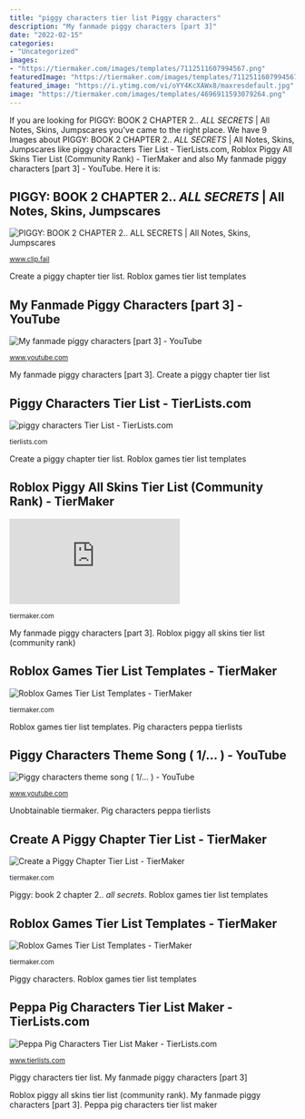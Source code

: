 ```yaml
---
title: "piggy characters tier list Piggy characters"
description: "My fanmade piggy characters [part 3]"
date: "2022-02-15"
categories:
- "Uncategorized"
images:
- "https://tiermaker.com/images/templates/7112511607994567.png"
featuredImage: "https://tiermaker.com/images/templates/7112511607994567.png"
featured_image: "https://i.ytimg.com/vi/oYY4KcXAWx8/maxresdefault.jpg"
image: "https://tiermaker.com/images/templates/4696911593079264.png"
---
```


If you are looking for PIGGY: BOOK 2 CHAPTER 2.. *ALL SECRETS* | All Notes, Skins, Jumpscares you've came to the right place. We have 9 Images about PIGGY: BOOK 2 CHAPTER 2.. *ALL SECRETS* | All Notes, Skins, Jumpscares like piggy characters Tier List - TierLists.com, Roblox Piggy All Skins Tier List (Community Rank) - TierMaker and also My fanmade piggy characters [part 3] - YouTube. Here it is:

## PIGGY: BOOK 2 CHAPTER 2.. *ALL SECRETS* | All Notes, Skins, Jumpscares

![PIGGY: BOOK 2 CHAPTER 2.. *ALL SECRETS* | All Notes, Skins, Jumpscares](https://i.ytimg.com/vi/otFn2Ug7kDg/sddefault.jpg "Piggy characters")

<small>www.clip.fail</small>

Create a piggy chapter tier list. Roblox games tier list templates

## My Fanmade Piggy Characters [part 3] - YouTube

![My fanmade piggy characters [part 3] - YouTube](https://i.ytimg.com/vi/3EWCOdKqJBA/maxresdefault.jpg "Roblox games tier list templates")

<small>www.youtube.com</small>

My fanmade piggy characters [part 3]. Create a piggy chapter tier list

## Piggy Characters Tier List - TierLists.com

![piggy characters Tier List - TierLists.com](https://cdn-0.tierlists.com/cover_img/piggy-characters-d0584fa9-cb91-47aa-9a5a-65fc3e827947.png "Create a piggy chapter tier list")

<small>tierlists.com</small>

Create a piggy chapter tier list. Roblox games tier list templates

## Roblox Piggy All Skins Tier List (Community Rank) - TierMaker

![Roblox Piggy All Skins Tier List (Community Rank) - TierMaker](https://tiermaker.com/includes/image-resizer.php?url=https://tiermaker.com//images/tier-lists-2019/roblox-piggy-chapter-10-skins-tier-list-360954-1594309113.png&amp;w=300&amp;h=300 "Sonaria tier tiermaker")

<small>tiermaker.com</small>

My fanmade piggy characters [part 3]. Roblox piggy all skins tier list (community rank)

## Roblox Games Tier List Templates - TierMaker

![Roblox Games Tier List Templates - TierMaker](https://tiermaker.com/images/templates/7112511607994567.png "Roblox games tier list templates")

<small>tiermaker.com</small>

Roblox games tier list templates. Pig characters peppa tierlists

## Piggy Characters Theme Song ( 1/... ) - YouTube

![Piggy characters theme song ( 1/... ) - YouTube](https://i.ytimg.com/vi/oYY4KcXAWx8/maxresdefault.jpg "Piggy characters")

<small>www.youtube.com</small>

Unobtainable tiermaker. Pig characters peppa tierlists

## Create A Piggy Chapter Tier List - TierMaker

![Create a Piggy Chapter Tier List - TierMaker](https://tiermaker.com/images/templates/4696911593079264.png "Create a piggy chapter tier list")

<small>tiermaker.com</small>

Piggy: book 2 chapter 2.. *all secrets*. Roblox games tier list templates

## Roblox Games Tier List Templates - TierMaker

![Roblox Games Tier List Templates - TierMaker](https://tiermaker.com/images/templates/a-universal-time-unobtainable-tier-list-custom-749187/7491871609935856.png "Unobtainable tiermaker")

<small>tiermaker.com</small>

Piggy characters. Roblox games tier list templates

## Peppa Pig Characters Tier List Maker - TierLists.com

![Peppa Pig Characters Tier List Maker - TierLists.com](https://www.tierlists.com/cover_img/09376547-8120-471c-8c6e-b16273eb5e3apeppa-pig-characters.png "Sonaria tier tiermaker")

<small>www.tierlists.com</small>

Piggy characters tier list. My fanmade piggy characters [part 3]

Roblox piggy all skins tier list (community rank). My fanmade piggy characters [part 3]. Peppa pig characters tier list maker
